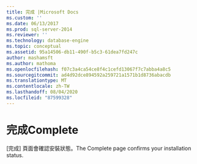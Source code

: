```yaml
---
title: 完成 |Microsoft Docs
ms.custom: ''
ms.date: 06/13/2017
ms.prod: sql-server-2014
ms.reviewer: ''
ms.technology: database-engine
ms.topic: conceptual
ms.assetid: 95a14506-db11-490f-b5c3-61dea7fd247c
author: mashamsft
ms.author: mathoma
ms.openlocfilehash: f07c3a4ca54ce8f4c1cefd13067f7c7abba4a8c5
ms.sourcegitcommit: ad4d92dce894592a259721a1571b1d8736abacdb
ms.translationtype: MT
ms.contentlocale: zh-TW
ms.lasthandoff: 08/04/2020
ms.locfileid: "87599328"
---
```

# <a name="complete"></a><span data-ttu-id="ecaa5-102">完成</span><span class="sxs-lookup"><span data-stu-id="ecaa5-102">Complete</span></span>
  <span data-ttu-id="ecaa5-103">[完成] 頁面會確認安裝狀態。</span><span class="sxs-lookup"><span data-stu-id="ecaa5-103">The Complete page confirms your installation status.</span></span>  
  
  
